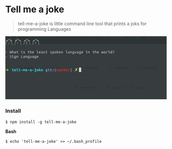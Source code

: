 # Tell me a joke
> tell-me-a-joke is little command line tool that prints a joks for programming Languages

<p align="center">
  <img alt="tell-me-a-joke" src="https://raw.githubusercontent.com/heithemmoumni/tell-me-a-joke/master/apercu.png" />
</p>

### Install

```
$ npm install -g tell-me-a-joke
```


**Bash**

```
$ echo 'tell-me-a-joke' >> ~/.bash_profile
```
